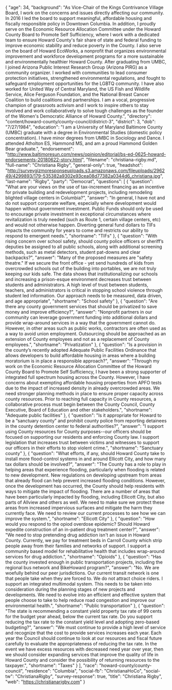 {
  "age": 34,
  "background": "As Vice-Chair of the Kings Contrivance Village Board, I work on the concerns and issues directly affecting our community. In 2016 I led the board to support meaningful, affordable housing and fiscally responsible policy in Downtown Columbia. In addition, I proudly serve on the Economic Resource Allocation Committee under the Howard County Board to Promote Self Sufficiency, where I work with a dedicated team to ensure Howard County's fair share of state and federal funding to improve economic stability and reduce poverty in the County. I also serve on the board of Howard EcoWorks, a nonprofit that organizes environmental improvement and workforce development programs for a more sustainable and environmentally healthier Howard County. After graduating from UMBC, I joined Arizona Public Interest Research Group (Arizona PIRG) as a community organizer. I worked with communities to lead consumer protection initiatives, strengthened environmental regulations, and fought to safeguard employment opportunities for the LGBTQ community. I have also worked for United Way of Central Maryland, the US Fish and Wildlife Service, Alice Ferguson Foundation, and the National Breast Cancer Coalition to build coalitions and partnerships. I am a vocal, progressive champion of grassroots activism and I work to inspire others to stay involved and work collaboratively to solve tough challenges as the founder of the Women's Democratic Alliance of Howard County.",
  "directory": "content/howard-county/county-council/district-3",
  "district": 3,
  "dob": "7/27/1984",
  "education": "I am a University of Maryland Baltimore County (UMBC) graduate with a degree in Environmental Studies (domestic policy concentration). I have minor degrees from UMBC in Sociology and Dance. I attended Atholton ES, Hammond MS, and am a proud Hammond Golden Bear graduate.",
  "endorsement": "http://www.baltimoresun.com/news/opinion/editorial/bs-ed-0625-howard-endorsements-20180622-story.html",
  "filename": "christiana-rigby.md",
  "full-name": "Christiana Rigby",
  "general-only": true,
  "headshot": "http://surveygizmoresponseuploads.s3.amazonaws.com/fileuploads/296249/4299893/179-535382a9302e93cea08d77382a0344d6_christiana.jpg",
  "last-name": "Rigby",
  "party": "Democrat",
  "questions": [
    {
      "question": "What are your views on the use of tax-increment financing as an incentive for private building and redevelopment projects, including remodeling blighted village centers in Columbia?",
      "answer": "In general, I have not and do not support corporate welfare, especially where development would happen without government investment. Public Funds should only be used to encourage private investment in exceptional circumstances where revitalization is truly needed (such as Route 1, certain village centers, etc) and would not otherwise happen. Diverting general fund dollars to TIFs impacts the community for years to come and restricts our ability to respond to emergent needs.",
      "shortname": "TIFs"
    },
    {
      "question": "With rising concern over school safety, should county police officers or sheriff’s deputies be assigned to all public schools, along with additional screening methods, such as metal detectors, student pat-downs and clear backpacks?",
      "answer": "Many of the proposed measures are \"safety theatre.\" If we secure the front office - yet send hundreds of kids from overcrowded schools out of the building into portables, we are not truly keeping our kids safe. The data shows that institutionalizing our schools and increasing a prison-esque environment decreases trust between students and administrators. A high level of trust between students, teachers, and administrators is critical in stopping school violence through student led information. Our approach needs to be measured, data driven, and age appropriate",
      "shortname": "School safety"
    },
    {
      "question": "Are there any county government services that should be privatized to save money and improve efficiency?",
      "answer": "Nonprofit partners in our community can leverage government funding into additional dollars and provide wrap-around services in a way that the government cannot do. However, in other areas such as public works, contractors are often used as a way to avoid union employment. Outsourcing should be approached as an extension of County employees and not as a replacement of County employees.",
      "shortname": "Privatization"
    },
    {
      "question": "Is a provision in the county’s recently adopted Adequate Public Facilities Ordinance that allows developers to build affordable housing in areas where a building moratorium is in place a responsible approach?",
      "answer": "Through my work on the Economic Resource Allocation Committee of the Howard County Board to Promote Self Sufficiency, I have been a strong supporter of integrated full spectrum housing across the County. However, I have concerns about exempting affordable housing properties from APFO tests due to the impact of increased density in already overcrowded areas. We need stronger planning methods in place to ensure proper capacity across county resources. Prior to reaching full capacity in County resources, a collaborative process must begin between the County Council, County Executive, Board of Education and other stakeholders.",
      "shortname": "Adequate public facilities"
    },
    {
      "question": "Is it appropriate for Howard to be a “sanctuary county” and prohibit county police from reporting detainees in the county detention center to federal authorities?",
      "answer": "I support using County resources for County purposes--our officers should be focused on supporting our residents and enforcing County law. I support legislation that increases trust between victims and witnesses to support our officers in their efforts to stop violent crime.",
      "shortname": "Sanctuary county"
    },
    {
      "question": "What efforts, if any, should Howard County take to install more flood-control systems in and around Ellicott City, and how many tax dollars should be involved?",
      "answer": "The County has a role to play in helping areas that experience flooding, particularly when flooding is related to new development. New regulations on developing upstream from areas that already flood can help prevent increased flooding conditions. However, once the development has occurred, the County should help residents with ways to mitigate the impact of flooding. There are a number of areas that have been particularly impacted by flooding, including Ellicott City, but also parts of Allview and others as well. We need to make sure we protect these areas from increased impervious surfaces and mitigate the harm they currently face. We need to review our current processes to see how we can improve the system.",
      "shortname": "Ellicott City"
    },
    {
      "question": "How would you respond to the opiod overdose epidemic? Should Howard expedite construction of an in-patient drug treatment center?",
      "answer": "We need to stop pretending drug addiction isn't an issue in Howard County. Currently, we pay for treatment beds in Carroll County which strip people away from their families and networks of support. I support a community based model for rehabilitative health that includes wrap-around services for drug addiction.",
      "shortname": "Opioids"
    },
    {
      "question": "Has the county invested enough in public transportation projects, including the regional bus network and BikeHoward program?",
      "answer": "No. We are woefully behind our peer jurisdictions. Our current transit network is one that people take when they are forced to. We do not attract choice riders. I support an integrated multimodal system. This needs to be taken into consideration during the planning stages of new projects and developments. We need to evolve into an efficient and effective system that people choose to take to help reduce road congestion and improve our environmental health.",
      "shortname": "Public transportation"
    },
    {
      "question": "The state is recommending a constant yield property tax rate of 99 cents for the budget year ahead, below the current tax rate. Do you support reducing the tax rate to the constant yield level and adopting zero-based budgeting?",
      "answer": "We must continue to provide a high level of service and recognize that the cost to provide services increases each year. Each year the Council should continue to look at our resources and fiscal future carefully to evaluate the appropriateness of reducing the tax rate. In the event we have excess resources with decreased need year over year, then we should consider expanding services that improve the quality of life in Howard County and consider the possibility of returning resources to the taxpayer.",
      "shortname": "Taxes"
    }
  ],
  "race": "howard-county/county-council",
  "residence": "Columbia",
  "social-fb": "ChristianaHoCo",
  "social-tw": "ChristianaRigby",
  "survey-response": true,
  "title": "Christiana Rigby",
  "web": "https://christianarigby.com"
}
